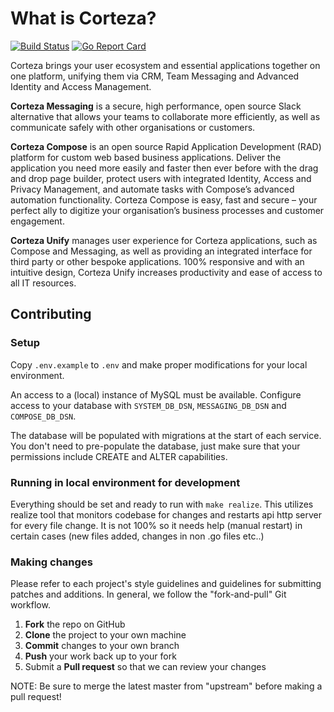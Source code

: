 # What is Corteza?

[![Build Status](https://drone.crust.tech/api/badges/cortezaproject/corteza/status.svg)](https://drone.crust.tech/cortezaproject/corteza)
[![Go Report Card](https://goreportcard.com/badge/github.com/cortezaproject/corteza-server)](https://goreportcard.com/report/github.com/cortezaproject/corteza-server)

Corteza brings your user ecosystem and essential applications together on one platform, unifying them via CRM, Team Messaging and Advanced Identity and Access Management.

**Corteza Messaging** is a secure, high performance, open source Slack alternative that allows your teams to collaborate more efficiently, as well as communicate safely with other organisations or customers.

**Corteza Compose** is an open source Rapid Application Development (RAD) platform for custom web based business applications. Deliver the application you need more easily and faster then ever before with the drag and drop page builder, protect users with integrated Identity, Access and Privacy Management, and automate tasks with Compose’s advanced automation functionality. Corteza Compose is easy, fast and secure – your perfect ally to digitize your organisation’s business processes and customer engagement.

**Corteza Unify** manages user experience for Corteza applications, such as Compose and Messaging, as well as providing an integrated interface for third party or other bespoke applications. 100% responsive and with an intuitive design, Corteza Unify increases productivity and ease of access to all IT resources.

## Contributing

### Setup

Copy `.env.example` to `.env` and make proper modifications for your local environment.

An access to a (local) instance of MySQL must be available.
Configure access to your database with `SYSTEM_DB_DSN`, `MESSAGING_DB_DSN` and `COMPOSE_DB_DSN`.

The database will be populated with migrations at the start of each service. You don't need to pre-populate the database, just make sure that your permissions include CREATE and ALTER capabilities.

### Running in local environment for development

Everything should be set and ready to run with `make realize`. This utilizes realize tool that monitors codebase for changes and restarts api http server for every file change. It is not 100% so it needs help (manual restart) in certain cases (new files added, changes in non .go files etc..)

### Making changes

Please refer to each project's style guidelines and guidelines for submitting patches and additions. In general, we follow the "fork-and-pull" Git workflow.

 1. **Fork** the repo on GitHub
 2. **Clone** the project to your own machine
 3. **Commit** changes to your own branch
 4. **Push** your work back up to your fork
 5. Submit a **Pull request** so that we can review your changes

NOTE: Be sure to merge the latest master from "upstream" before making a pull request!
